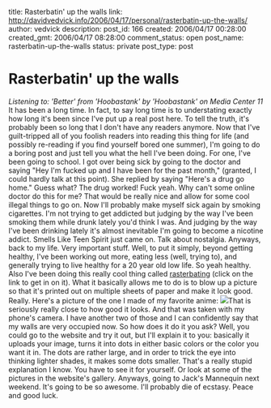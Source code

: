 title: Rasterbatin' up the walls
link: http://davidvedvick.info/2006/04/17/personal/rasterbatin-up-the-walls/
author: vedvick
description: 
post_id: 166
created: 2006/04/17 00:28:00
created_gmt: 2006/04/17 08:28:00
comment_status: open
post_name: rasterbatin-up-the-walls
status: private
post_type: post

# Rasterbatin' up the walls

_Listening to: 'Better' from 'Hoobastank' by 'Hoobastank' on Media Center 11_ It has been a long time. In fact, to say long time is to understating exactly how long it's been since I've put up a real post here. To tell the truth, it's probably been so long that I don't have any readers anymore. Now that I've guilt-tripped all of you foolish readers into reading this thing for life (and possibly re-reading if you find yourself bored one summer), I'm going to do a boring post and just tell you what the hell I've been doing. For one, I've been going to school. I got over being sick by going to the doctor and saying "Hey I'm fucked up and I have been for the past month," (granted, I could hardly talk at this point). She replied by saying "Here's a drug go home." Guess what? The drug worked! Fuck yeah. Why can't some online doctor do this for me? That would be really nice and allow for some cool illegal things to go on. Now I'll probably make myself sick again by smoking cigarettes. I'm not trying to get addicted but judging by the way I've been smoking them while drunk lately you'd think I was. And judging by the way I've been drinking lately it's almost inevitable I'm going to become a nicotine addict. Smells Like Teen Spirit just came on. Talk about nostalgia. Anyways, back to my life. Very important stuff. Well, to put it simply, beyond getting healthy, I've been working out more, eating less (well, trying to), and generally trying to live healthy for a 20 year old low life. So yeah healthy. Also I've been doing this really cool thing called [rasterbating](http://homokaasu.org/rasterbator/) (click on the link to get in on it). What it basically allows me to do is to blow up a picture so that it's printed out on multiple sheets of paper and make it look good. Really. Here's a picture of the one I made of my favorite anime: ![](http://photos1.blogger.com/blogger/6155/868/400/Pix007.jpg)That is seriously really close to how good it looks. And that was taken with my phone's camera. I have another two of those and I can confidently say that my walls are very occupied now. So how does it do it you ask? Well, you could go to the website and try it out, but I'll explain it to you: basically it uploads your image, turns it into dots in either basic colors or the color you want it in. The dots are rather large, and in order to trick the eye into thinking lighter shades, it makes some dots smaller. That's a really stupid explanation I know. You have to see it for yourself. Or look at some of the pictures in the website's gallery. Anyways, going to Jack's Mannequin next weekend. It's going to be so awesome. I'll probably die of ecstasy. Peace and good luck.